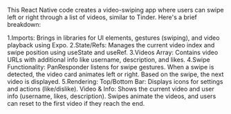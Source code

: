 This React Native code creates a video-swiping app where users can swipe left or right through a list of videos, similar to Tinder. Here's a brief breakdown:

1.Imports: Brings in libraries for UI elements, gestures (swiping), and video playback using Expo.
2.State/Refs: Manages the current video index and swipe position using useState and useRef.
3.Videos Array: Contains video URLs with additional info like username, description, and likes.
4.Swipe Functionality:
    PanResponder listens for swipe gestures.
    When a swipe is detected, the video card animates left or right.
    Based on the swipe, the next video is displayed.
5.Rendering:
    Top/Bottom Bar: Displays icons for settings and actions (like/dislike).
    Video & Info: Shows the current video and user info (username, likes, description).
    Swipes animate the videos, and users can reset to the first video if they reach the end.
